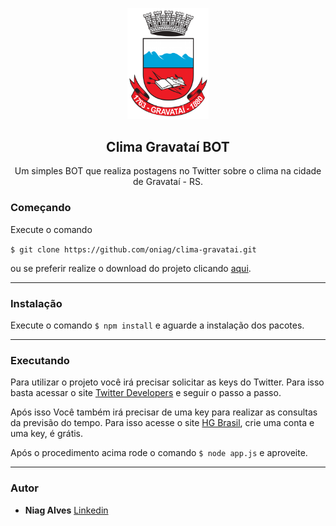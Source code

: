 
<p align="center">
  <img src="https://github.com/oniag/clima-gravatai/blob/master/img/gravatai-logo.png?raw=true" width="130" />
  <h2 align="center">Clima Gravataí BOT</h2>
  <p align="center">
    Um simples BOT que realiza postagens no Twitter sobre o clima na cidade de Gravataí - RS.
  </p>
</p>

### Começando

Execute o comando

`$ git clone https://github.com/oniag/clima-gravatai.git`

ou se preferir realize o download do projeto clicando [aqui](https://github.com/oniag/clima-gravatai/archive/master.zip).

-------------

### Instalação
Execute o comando `$ npm install` e aguarde a instalação dos pacotes.

-------------

### Executando

Para utilizar o projeto você irá precisar solicitar as keys do Twitter. Para isso basta acessar o site [Twitter Developers](https://developer.twitter.com/en) e seguir o passo a passo.

Após isso Você também irá precisar de uma key para realizar as consultas da previsão do tempo. Para isso acesse o site [HG Brasil](https://hgbrasil.com/), crie uma conta e uma key, é grátis.


Após o procedimento acima rode o comando  `$ node app.js` e aproveite.

-------------

### Autor

-  **Niag Alves** [Linkedin](https://www.linkedin.com/in/niagsouza/)


